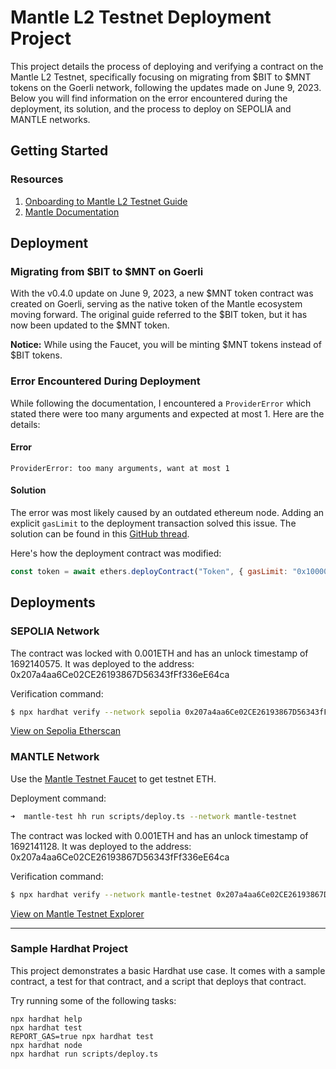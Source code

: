 
# Mantle L2 Testnet Deployment Project

This project details the process of deploying and verifying a contract on the Mantle L2 Testnet, specifically focusing on migrating from $BIT to $MNT tokens on the Goerli network, following the updates made on June 9, 2023. Below you will find information on the error encountered during the deployment, its solution, and the process to deploy on SEPOLIA and MANTLE networks.

## Getting Started

### Resources

1. [Onboarding to Mantle L2 Testnet Guide](https://mirror.xyz/0xmantle.eth/qIDSO3AsFnXmwVLSYfODZWOpK_0K01UdvR3ZxUCtCjw)
2. [Mantle Documentation](https://docs.mantle.xyz/network/for-devs/tutorials)

## Deployment

### Migrating from $BIT to $MNT on Goerli

With the v0.4.0 update on June 9, 2023, a new $MNT token contract was created on Goerli, serving as the native token of the Mantle ecosystem moving forward. The original guide referred to the $BIT token, but it has now been updated to the $MNT token.

**Notice:** While using the Faucet, you will be minting $MNT tokens instead of $BIT tokens. 

### Error Encountered During Deployment

While following the documentation, I encountered a `ProviderError` which stated there were too many arguments and expected at most 1. Here are the details:

#### Error

```
ProviderError: too many arguments, want at most 1
```

#### Solution

The error was most likely caused by an outdated ethereum node. Adding an explicit `gasLimit` to the deployment transaction solved this issue. The solution can be found in this [GitHub thread](https://github.com/NomicFoundation/hardhat/issues/4010). 

Here's how the deployment contract was modified:

```javascript
const token = await ethers.deployContract("Token", { gasLimit: "0x1000000" });
```

## Deployments

### SEPOLIA Network

The contract was locked with 0.001ETH and has an unlock timestamp of 1692140575. It was deployed to the address: 0x207a4aa6Ce02CE26193867D56343fFf336eE64ca

Verification command:

```sh
$ npx hardhat verify --network sepolia 0x207a4aa6Ce02CE26193867D56343fFf336eE64ca 1692140575
```

[View on Sepolia Etherscan](https://sepolia.etherscan.io/address/0x207a4aa6Ce02CE26193867D56343fFf336eE64ca#code)

### MANTLE Network

Use the [Mantle Testnet Faucet](https://faucet.testnet.mantle.xyz/) to get testnet ETH.

Deployment command:
```sh
➜  mantle-test hh run scripts/deploy.ts --network mantle-testnet
```

The contract was locked with 0.001ETH and has an unlock timestamp of 1692141128. It was deployed to the address: 0x207a4aa6Ce02CE26193867D56343fFf336eE64ca

Verification command:
```sh
$ npx hardhat verify --network mantle-testnet 0x207a4aa6Ce02CE26193867D56343fFf336eE64ca 1692141128
```

[View on Mantle Testnet Explorer](https://explorer.testnet.mantle.xyz/address/0x207a4aa6Ce02CE26193867D56343fFf336eE64ca#code)

---


### Sample Hardhat Project

This project demonstrates a basic Hardhat use case. It comes with a sample contract, a test for that contract, and a script that deploys that contract.

Try running some of the following tasks:

```shell
npx hardhat help
npx hardhat test
REPORT_GAS=true npx hardhat test
npx hardhat node
npx hardhat run scripts/deploy.ts
```
